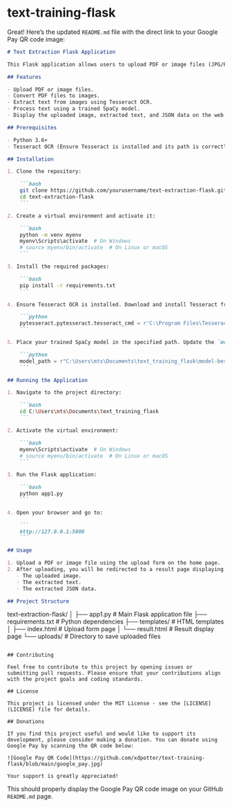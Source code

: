 # text-training-flask

Great! Here’s the updated `README.md` file with the direct link to your Google Pay QR code image:

```markdown
# Text Extraction Flask Application

This Flask application allows users to upload PDF or image files (JPG/PNG). If a PDF file is uploaded, it converts the PDF to images, extracts text from the images using Tesseract OCR, processes the text with a trained SpaCy model, and displays the extracted text and JSON data on a web page.

## Features

- Upload PDF or image files.
- Convert PDF files to images.
- Extract text from images using Tesseract OCR.
- Process text using a trained SpaCy model.
- Display the uploaded image, extracted text, and JSON data on the web page.

## Prerequisites

- Python 3.6+
- Tesseract OCR (Ensure Tesseract is installed and its path is correctly set in `app1.py`)

## Installation

1. Clone the repository:

    ```bash
    git clone https://github.com/yourusername/text-extraction-flask.git
    cd text-extraction-flask
    ```

2. Create a virtual environment and activate it:

    ```bash
    python -m venv myenv
    myenv\Scripts\activate  # On Windows
    # source myenv/bin/activate  # On Linux or macOS
    ```

3. Install the required packages:

    ```bash
    pip install -r requirements.txt
    ```

4. Ensure Tesseract OCR is installed. Download and install Tesseract from [here](https://github.com/tesseract-ocr/tesseract). Update the path to Tesseract executable in `app1.py` if necessary:

    ```python
    pytesseract.pytesseract.tesseract_cmd = r'C:\Program Files\Tesseract-OCR\tesseract.exe'
    ```

5. Place your trained SpaCy model in the specified path. Update the `model_path` variable in `app1.py` if necessary:

    ```python
    model_path = r"C:\Users\mts\Documents\text_training_flask\model-best"
    ```

## Running the Application

1. Navigate to the project directory:

    ```bash
    cd C:\Users\mts\Documents\text_training_flask
    ```

2. Activate the virtual environment:

    ```bash
    myenv\Scripts\activate  # On Windows
    # source myenv/bin/activate  # On Linux or macOS
    ```

3. Run the Flask application:

    ```bash
    python app1.py
    ```

4. Open your browser and go to:

    ```
    http://127.0.0.1:5000
    ```

## Usage

1. Upload a PDF or image file using the upload form on the home page.
2. After uploading, you will be redirected to a result page displaying:
   - The uploaded image.
   - The extracted text.
   - The extracted JSON data.

## Project Structure

```
text-extraction-flask/
│
├── app1.py                 # Main Flask application file
├── requirements.txt        # Python dependencies
├── templates/              # HTML templates
│   ├── index.html          # Upload form page
│   └── result.html         # Result display page
└── uploads/                # Directory to save uploaded files
```

## Contributing

Feel free to contribute to this project by opening issues or submitting pull requests. Please ensure that your contributions align with the project goals and coding standards.

## License

This project is licensed under the MIT License - see the [LICENSE](LICENSE) file for details.

## Donations

If you find this project useful and would like to support its development, please consider making a donation. You can donate using Google Pay by scanning the QR code below:

![Google Pay QR Code](https://github.com/xdpotter/text-training-flask/blob/main/google_pay.jpg)

Your support is greatly appreciated!
```

This should properly display the Google Pay QR code image on your GitHub `README.md` page.
